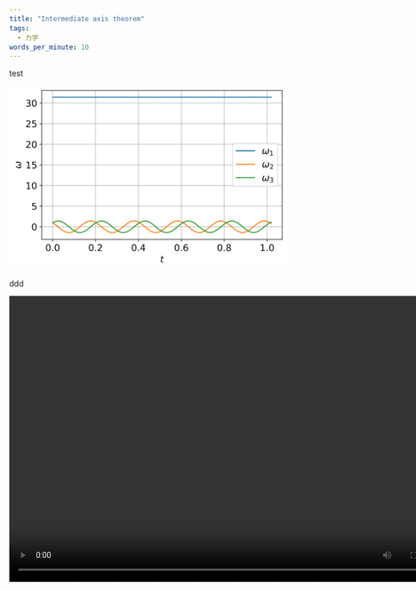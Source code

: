 ```yaml
---
title: "Intermediate axis theorem"
tags:
  - 力学
words_per_minute: 10
---
```


test

<img src="/assets/images/2021/07/omega_1.svg" width="500px" />

ddd

<video width="800" height="514" autoplay loop controls>
   <source src="/assets/images/2021/07/omega.mp4" type="video/mp4">
</video>
